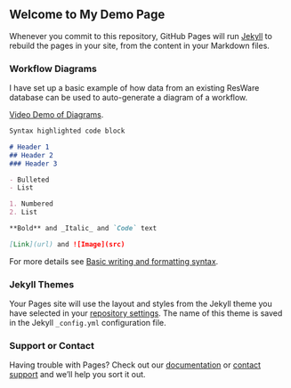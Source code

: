 ## Welcome to My Demo Page



Whenever you commit to this repository, GitHub Pages will run [Jekyll](https://jekyllrb.com/) to rebuild the pages in your site, from the content in your Markdown files.

### Workflow Diagrams

I have set up a basic example of how data from an existing ResWare database can be used to auto-generate a diagram of a workflow.

[Video Demo of Diagrams](https://youtu.be/AAQvr8BZ-mU).

```markdown
Syntax highlighted code block

# Header 1
## Header 2
### Header 3

- Bulleted
- List

1. Numbered
2. List

**Bold** and _Italic_ and `Code` text

[Link](url) and ![Image](src)
```

For more details see [Basic writing and formatting syntax](https://docs.github.com/en/github/writing-on-github/getting-started-with-writing-and-formatting-on-github/basic-writing-and-formatting-syntax).

### Jekyll Themes

Your Pages site will use the layout and styles from the Jekyll theme you have selected in your [repository settings](https://github.com/pbreald/DemoRepoPro/settings/pages). The name of this theme is saved in the Jekyll `_config.yml` configuration file.

### Support or Contact

Having trouble with Pages? Check out our [documentation](https://docs.github.com/categories/github-pages-basics/) or [contact support](https://support.github.com/contact) and we’ll help you sort it out.
